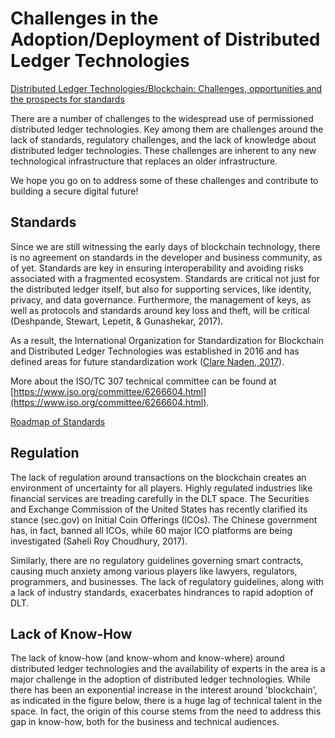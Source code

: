 # Challenges in the Adoption/Deployment of Distributed Ledger Technologies

[Distributed Ledger Technologies/Blockchain: Challenges, opportunities and the prospects for standards](https://www.bsigroup.com/PageFiles/508003/BSI_Blockchain_DLT_Web.pdf)

There are a number of challenges to the widespread use of permissioned distributed ledger technologies. Key among them are challenges around the lack of standards, regulatory challenges, and the lack of knowledge about distributed ledger technologies. These challenges are inherent to any new technological infrastructure that replaces an older infrastructure.

We hope you go on to address some of these challenges and contribute to building a secure digital future!

## Standards

Since we are still witnessing the early days of blockchain technology, there is no agreement on standards in the developer and business community, as of yet. Standards are key in ensuring interoperability and avoiding risks associated with a fragmented ecosystem. Standards are critical not just for the distributed ledger itself, but also for supporting services, like identity, privacy, and data governance. Furthermore, the management of keys, as well as protocols and standards around key loss and theft, will be critical (Deshpande, Stewart, Lepetit, & Gunashekar, 2017).

As a result, the International Organization for Standardization for Blockchain and Distributed Ledger Technologies was established in 2016 and has defined areas for future standardization work ([Clare Naden, 2017](https://www.iso.org/news/Ref2188.htm)).

More about the ISO/TC 307 technical committee can be found at [https://www.iso.org/committee/6266604.html](https://www.iso.org/committee/6266604.html).

[Roadmap of Standards](https://prod-edxapp.edx-cdn.org/assets/courseware/v1/f2d07a42c7ad9fce94923c44ed330a5a/asset-v1:LinuxFoundationX+LFS171x+3T2017+type@asset+block/STANDARDS_ROLE_IN_SUPPORTING_BLOCKCHAIN_AND_DLT.png)

## Regulation

The lack of regulation around transactions on the blockchain creates an environment of uncertainty for all players. Highly regulated industries like financial services are treading carefully in the DLT space. The Securities and Exchange Commission of the United States has recently clarified its stance (sec.gov) on Initial Coin Offerings (ICOs). The Chinese government has, in fact, banned all ICOs, while 60 major ICO platforms are being investigated (Saheli Roy Choudhury, 2017).

Similarly, there are no regulatory guidelines governing smart contracts, causing much anxiety among various players like lawyers, regulators, programmers, and businesses. The lack of regulatory guidelines, along with a lack of industry standards, exacerbates hindrances to rapid adoption of DLT.

## Lack of Know-How

The lack of know-how (and know-whom and know-where) around distributed ledger technologies and the availability of experts in the area is a major challenge in the adoption of distributed ledger technologies. While there has been an exponential increase in the interest around 'blockchain', as indicated in the figure below, there is a huge lag of technical talent in the space. In fact, the origin of this course stems from the need to address this gap in know-how, both for the business and technical audiences.

